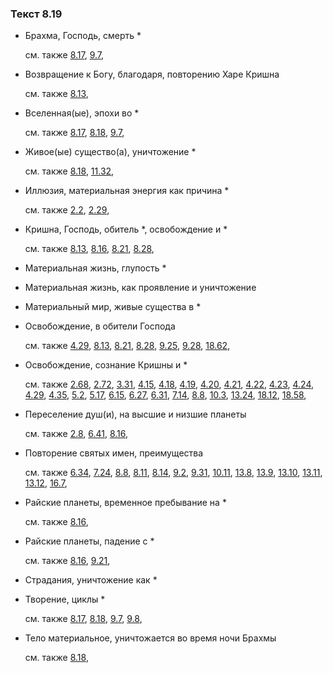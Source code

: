 ### Текст 8.19
	
- Брахма, Господь, смерть \*

	см. также  [8.17](../08/0817.md),  [9.7](../09/0907.md), 
	
- Возвращение к Богу, благодаря, повторению Харе Кришна

	см. также  [8.13](../08/0813.md), 
	
- Вселенная(ые), эпохи во \*

	см. также  [8.17](../08/0817.md),  [8.18](../08/0818.md),  [9.7](../09/0907.md), 
	
- Живое(ые) существо(а), уничтожение \*

	см. также  [8.18](../08/0818.md),  [11.32](../11/1132.md), 
	
- Иллюзия, материальная энергия как причина \*

	см. также  [2.2](../02/0202.md),  [2.29](../02/0229.md), 
	
- Кришна, Господь, обитель \*, освобождение и \*

	см. также  [8.13](../08/0813.md),  [8.16](../08/0816.md),  [8.21](../08/0821.md),  [8.28](../08/0828.md), 
	
- Материальная жизнь, глупость \*

	
- Материальная жизнь, как проявление и уничтожение

	
- Материальный мир, живые существа в \*

	
- Освобождение, в обители Господа

	см. также  [4.29](../04/0429.md),  [8.13](../08/0813.md),  [8.21](../08/0821.md),  [8.28](../08/0828.md),  [9.25](../09/0925.md),  [9.28](../09/0928.md),  [18.62](../18/1862.md), 
	
- Освобождение, сознание Кришны и \*

	см. также  [2.68](../02/0268.md),  [2.72](../02/0272.md),  [3.31](../03/0331.md),  [4.15](../04/0415.md),  [4.18](../04/0418.md),  [4.19](../04/0419.md),  [4.20](../04/0420.md),  [4.21](../04/0421.md),  [4.22](../04/0422.md),  [4.23](../04/0423.md),  [4.24](../04/0424.md),  [4.29](../04/0429.md),  [4.35](../04/0435.md),  [5.2](../05/0502.md),  [5.17](../05/0517.md),  [6.15](../06/0615.md),  [6.27](../06/0627.md),  [6.31](../06/0631.md),  [7.14](../07/0714.md),  [8.8](../08/0808.md),  [10.3](../10/1003.md),  [13.24](../13/1324.md),  [18.12](../18/1812.md),  [18.58](../18/1858.md), 
	
- Переселение душ(и), на высшие и низшие планеты

	см. также  [2.8](../02/0208.md),  [6.41](../06/0641.md),  [8.16](../08/0816.md), 
	
- Повторение святых имен, преимущества

	см. также  [6.34](../06/0634.md),  [7.24](../07/0724.md),  [8.8](../08/0808.md),  [8.11](../08/0811.md),  [8.14](../08/0814.md),  [9.2](../09/0902.md),  [9.31](../09/0931.md),  [10.11](../10/1011.md),  [13.8](../13/1308.md),  [13.9](../13/1309.md),  [13.10](../13/1310.md),  [13.11](../13/1311.md),  [13.12](../13/1312.md),  [16.7](../16/1607.md), 
	
- Райские планеты, временное пребывание на \*

	см. также  [8.16](../08/0816.md), 
	
- Райские планеты, падение с \*

	см. также  [8.16](../08/0816.md),  [9.21](../09/0921.md), 
	
- Страдания, уничтожение как \*

	
- Творение, циклы \*

	см. также  [8.17](../08/0817.md),  [8.18](../08/0818.md),  [9.7](../09/0907.md),  [9.8](../09/0908.md), 
	
- Тело материальное, уничтожается во время ночи Брахмы

	см. также  [8.18](../08/0818.md), 
